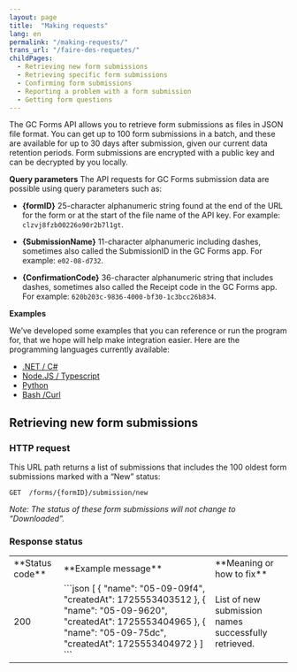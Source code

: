 ```yaml
---
layout: page
title:  "Making requests"
lang: en
permalink: "/making-requests/"
trans_url: "/faire-des-requetes/"
childPages: 
  - Retrieving new form submissions
  - Retrieving specific form submissions
  - Confirming form submissions
  - Reporting a problem with a form submission
  - Getting form questions
---
```


The GC Forms API allows you to retrieve form submissions as files in JSON file format. You can get up to 100 form submissions in a batch, and these are available for up to 30 days after submission, given our current data retention periods. Form submissions are encrypted with a public key and can be decrypted by you locally.

**Query parameters**
The API requests for GC Forms submission data are possible using query parameters such as:


- **{formID}**
  25-character alphanumeric string found at the end of the URL for the form or at the start of the 
  file name of the API key. 
  For example: ```clzvj8fzb00226o90r2b7l1gt```.


- **{SubmissionName}**
  11-character alphanumeric including dashes, sometimes also called the SubmissionID in the GC Forms 
  app. 
  For example: ```e02-08-d732```.


- **{ConfirmationCode}**
  36-character alphanumeric string that includes dashes, sometimes also called the Receipt code in the 
  GC Forms app. 
  For example: ```620b203c-9836-4000-bf30-1c3bcc26b834```.

**Examples**

We’ve developed some examples that you can reference or run the program for, that we hope will help make integration easier. Here are the programming languages currently available:

- [.NET / C#](https://github.com/cds-snc/forms-api/tree/main/examples/dotnet)
- [Node.JS / Typescript](https://github.com/cds-snc/forms-api/tree/main/examples/nodejs)
- [Python](https://github.com/cds-snc/forms-api/tree/main/examples/python)
- [Bash /Curl](https://github.com/cds-snc/forms-api/tree/main/examples/bash)

## Retrieving **new** form submissions

### HTTP request

This URL path returns a list of submissions that includes the 100 oldest form submissions marked with a “New” status: 

```GET  /forms/{formID}/submission/new```

_Note: The status of these form submissions will not change to “Downloaded”._

### Response status

<table>
<tr>
  <td> **Status code** </td> <td> **Example message** </td> <td> **Meaning or how to fix** </td>
</tr>  
<tr>
  <td> 200 </td>
  <td>
  ```json
[
  {
    "name": "05-09-09f4",
    "createdAt": 1725553403512
  },
  {
    "name": "05-09-9620",
    "createdAt": 1725553404965
  },
  {
    "name": "05-09-75dc",
    "createdAt": 1725553404972
  }
]
    ```  
  </td> 
  <td> 
  List of new submission names successfully retrieved.
  </td>
</tr>
</table>
